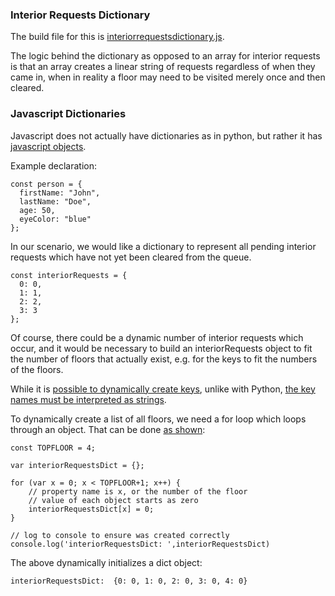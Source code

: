 ### Interior Requests Dictionary

The build file for this is [interiorrequestsdictionary.js](/notes/interiorrequestsdictionary.js).

The logic behind the dictionary as opposed to an array for interior requests is that an array creates a linear string of requests regardless of when they came in, when in reality a floor may need to be visited merely once and then cleared.

### Javascript Dictionaries

Javascript does not actually have dictionaries as in python, but rather it has [javascript objects](https://www.w3schools.com/js/js_objects.asp).

Example declaration:

```
const person = {
  firstName: "John",
  lastName: "Doe",
  age: 50,
  eyeColor: "blue"
};
```

In our scenario, we would like a dictionary to represent all pending interior requests which have not yet been cleared from the queue.

```
const interiorRequests = {
  0: 0,
  1: 1,
  2: 2,
  3: 3
};
```

Of course, there could be a dynamic number of interior requests which occur, and it would be necessary to build an interiorRequests object to fit the number of floors that actually exist, e.g. for the keys to fit the numbers of the floors.

While it is [possible to dynamically create keys](https://stackoverflow.com/questions/1184123/is-it-possible-to-add-dynamically-named-properties-to-javascript-object), unlike with Python, [the key names must be interpreted as strings](https://stackoverflow.com/questions/3633362/is-there-any-way-to-use-a-numeric-type-as-an-object-key).

To dynamically create a list of all floors, we need a for loop which loops through an object.  That can be done [as shown](https://stackoverflow.com/questions/2383484/how-to-create-a-dynamic-object-in-a-loop):

```
const TOPFLOOR = 4;

var interiorRequestsDict = {};

for (var x = 0; x < TOPFLOOR+1; x++) {
    // property name is x, or the number of the floor
    // value of each object starts as zero
    interiorRequestsDict[x] = 0;
}

// log to console to ensure was created correctly
console.log('interiorRequestsDict: ',interiorRequestsDict)

```

The above dynamically initializes a dict object:

```
interiorRequestsDict:  {0: 0, 1: 0, 2: 0, 3: 0, 4: 0}
```

